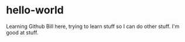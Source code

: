 # hello-world
Learning Github
Bill here, trying to learn stuff so I can do other stuff. I'm good at stuff.
